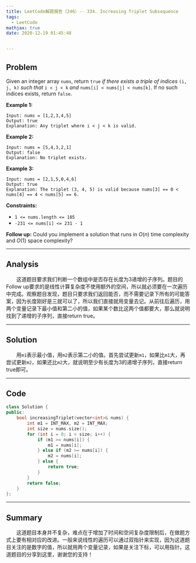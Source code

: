 ```yaml
---
title: LeetCode解题报告（246）-- 334. Increasing Triplet Subsequence
tags:
  - LeetCode
mathjax: true
date: 2020-12-19 01:45:48


---
```


## Problem

Given an integer array `nums`, return `true` *if there exists a triple of indices* `(i, j, k)` *such that* `i < j < k` *and* `nums[i] < nums[j] < nums[k]`. If no such indices exists, return `false`.

<!-- more -->

**Example 1:**

```
Input: nums = [1,2,3,4,5]
Output: true
Explanation: Any triplet where i < j < k is valid.
```

**Example 2:**

```
Input: nums = [5,4,3,2,1]
Output: false
Explanation: No triplet exists.
```

**Example 3:**

```
Input: nums = [2,1,5,0,4,6]
Output: true
Explanation: The triplet (3, 4, 5) is valid because nums[3] == 0 < nums[4] == 4 < nums[5] == 6.
```

**Constraints:**

- `1 <= nums.length <= 105`
- `-231 <= nums[i] <= 231 - 1`

 

**Follow up:** Could you implement a solution that runs in $O(n)$ time complexity and $O(1)$ space complexity?

------

## Analysis

&emsp;&emsp;这道题目要求我们判断一个数组中是否存在长度为3递增的子序列。题目的Follow up要求的是线性计算复杂度不使用额外的空间，所以就必须要在一次遍历中完成。观察题目发现，题目只要求我们返回能否，而不需要记录下所有的可能答案，因为长度刚好是三就可以了，所以我们直接就用变量去记。从前往后遍历，用两个变量记录下最小值和第二小的值，如果某个数比这两个值都要大，那么就说明找到了递增的子序列，直接return true。

------

## Solution

&emsp;&emsp;用`m1`表示最小值，用`m2`表示第二小的值。首先尝试更新`m1`，如果比`m1`大，再尝试更新`m2`，如果还比`m2`大，就说明至少有长度为3的递增子序列，直接return true即可。

------

## Code

```c++
class Solution {
public:
    bool increasingTriplet(vector<int>& nums) {
        int m1 = INT_MAX, m2 = INT_MAX;
        int size = nums.size();
        for (int i = 0; i < size; i++) {
            if (m1 >= nums[i]) {
                m1 = nums[i];
            } else if (m2 >= nums[i]) {
                m2 = nums[i];
            } else {
                return true;
            }
        }
        return false;
    }
};
```

------

## Summary

&emsp;&emsp;这道题目本身并不复杂，难点在于增加了时间和空间复杂度限制后，在做题方式上要有相对应的改进。一般来说线性的遍历可以通过双指针来实现，因为这道题目关注的是数字的值，所以就用两个变量记录，如果是关注下标，可以用指针。这道题目的分享到这里，谢谢您的支持！
